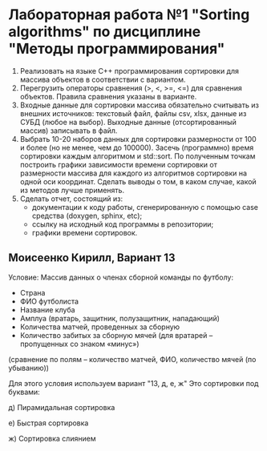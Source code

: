 # Лабораторная работа №1 "Sorting algorithms" по дисциплине "Методы программирования"

1) Реализовать на языке C++ программирования сортировки для массива объектов в  соответствии с вариантом. 
2) Перегрузить операторы сравнения (>, <, >=, <=) для сравнения  объектов. Правила сравнения указаны в варианте.
3) Входные данные для сортировки массива обязательно считывать из  внешних источников: текстовый файл, файлы csv, xlsx, данные из СУБД (любое на выбор). Выходные данные (отсортированный массив) записывать в файл.
4) Выбрать 10-20 наборов данных для сортировки размерности от 100 и  более (но не менее, чем до 100000). Засечь (программно) время сортировки  каждым алгоритмом и std::sort. По полученным точкам построить графики  зависимости времени сортировки от размерности массива для каждого из алгоритмов сортировки на одной оси координат. Сделать выводы о  том, в каком случае, какой из методов лучше применять.
5) Сделать отчет, состоящий из:
    * документации к коду работы, сгенерированную с помощью case средства (doxygen, sphinx, etc);
    * ссылку на исходный код программы в репозитории;
    * графики времени сортировок. 

## Моисеенко Кирилл, Вариант 13

Условие: 
Массив данных о членах сборной команды по футболу: 
- Страна
- ФИО футболиста
- Название клуба
- Амплуа (вратарь,  защитник, полузащитник, нападающий)
- Количества матчей,  проведенных за сборную
- Количество забитых за сборную мячей (для вратарей – пропущенных со знаком «минус»)  

(сравнение по полям – количество матчей, ФИО,  количество мячей (по убыванию))

Для этого условия используем вариант "13, д, е, ж"
Это сортировки под буквами:

д) Пирамидальная сортировка 

е) Быстрая сортировка 

ж) Сортировка слиянием
